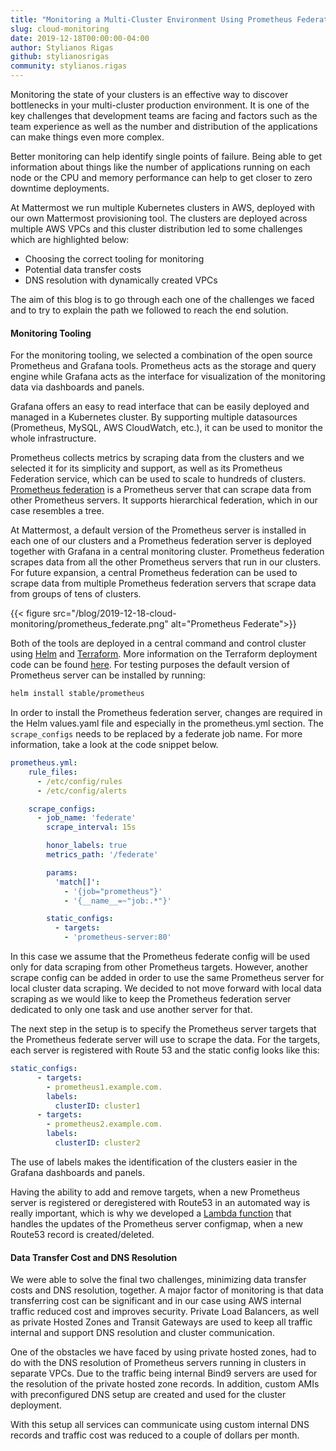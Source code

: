 ```yaml
---
title: "Monitoring a Multi-Cluster Environment Using Prometheus Federation and Grafana"
slug: cloud-monitoring
date: 2019-12-18T00:00:00-04:00
author: Stylianos Rigas
github: stylianosrigas
community: stylianos.rigas
---
```


Monitoring the state of your clusters is an effective way to discover bottlenecks in your multi-cluster production environment. It is one of the key challenges that development teams are facing and factors such as the team experience as well as the number and distribution of the applications can make things even more complex.

Better monitoring can help identify single points of failure. Being able to get information about things like the number of applications running on each node or the CPU and memory performance can help to get closer to zero downtime deployments.

At Mattermost we run multiple Kubernetes clusters in AWS, deployed with our own Mattermost provisioning tool. The clusters are deployed across multiple AWS VPCs and this cluster distribution led to some challenges which are highlighted below:

- Choosing the correct tooling for monitoring
- Potential data transfer costs
- DNS resolution with dynamically created VPCs

The aim of this blog is to go through each one of the challenges we faced and to try to explain the path we followed to reach the end solution.

#### Monitoring Tooling

For the monitoring tooling, we selected a combination of the open source Prometheus and Grafana tools. Prometheus acts as the storage and query engine while Grafana acts as the interface for visualization of the monitoring data via dashboards and panels.

Grafana offers an easy to read interface that can be easily deployed and managed in a Kubernetes cluster. By supporting multiple datasources (Prometheus, MySQL, AWS CloudWatch, etc.), it can be used to monitor the whole infrastructure.

Prometheus collects metrics by scraping data from the clusters and we selected it for its simplicity and support, as well as its Prometheus Federation service, which can be used to scale to hundreds of clusters. [Prometheus federation](https://prometheus.io/docs/prometheus/latest/federation/) is a Prometheus server that can scrape data from other Prometheus servers. It supports hierarchical federation, which in our case resembles a tree.

At Mattermost, a default version of the Prometheus server is installed in each one of our clusters and a Prometheus federation server is deployed together with Grafana in a central monitoring cluster. Prometheus federation scrapes data from all the other Prometheus servers that run in our clusters. For future expansion, a central Prometheus federation can be used to scrape data from multiple Prometheus federation servers that scrape data from groups of tens of clusters. 

{{< figure src="/blog/2019-12-18-cloud-monitoring/prometheus_federate.png" alt="Prometheus Federate">}}

Both of the tools are deployed in a central command and control cluster using [Helm](https://helm.sh/) and [Terraform](https://www.terraform.io/). More information on the Terraform deployment code can be found [here](https://github.com/mattermost/mattermost-cloud-monitoring/tree/master/terraform/aws/modules/cluster-post-installation). For testing purposes the default version of Prometheus server can be installed by running:

```bash
helm install stable/prometheus
```

In order to install the Prometheus federation server, changes are required in the Helm values.yaml file and especially in the prometheus.yml section. The `scrape_configs` needs to be replaced by a federate job name. For more information, take a look at the code snippet below.

```yaml
prometheus.yml:
    rule_files:
      - /etc/config/rules
      - /etc/config/alerts

    scrape_configs:
      - job_name: 'federate'
        scrape_interval: 15s

        honor_labels: true
        metrics_path: '/federate'

        params:
          'match[]':
            - '{job="prometheus"}'
            - '{__name__=~"job:.*"}'

        static_configs:
          - targets:
            - 'prometheus-server:80'
```

In this case we assume that the Prometheus federate config will be used only for data scraping from other Prometheus targets. However, another scrape config can be added in order to use the same Prometheus server for local cluster data scraping. We decided to not move forward with local data scraping as we would like to keep the Prometheus federation server dedicated to only one task and use another server for that.

The next step in the setup is to specify the Prometheus server targets that the Prometheus federate server will use to scrape the data. For the targets, each server is registered with Route 53 and the static config looks like this:

```yaml
static_configs:
      - targets:
        - prometheus1.example.com.
        labels:
          clusterID: cluster1
      - targets:
        - prometheus2.example.com.
        labels:
          clusterID: cluster2
```

The use of labels makes the identification of the clusters easier in the Grafana dashboards and panels.

Having the ability to add and remove targets, when a new Prometheus server is registered or deregistered with Route53 in an automated way is really important, which is why we developed a [Lambda function](https://github.com/mattermost/mattermost-cloud-monitoring/tree/master/prometheus-dns-registration-service) that handles the updates of the Prometheus server configmap, when a new Route53 record is created/deleted.

#### Data Transfer Cost and DNS Resolution

We were able to solve the final two challenges, minimizing data transfer costs and DNS resolution, together.
A major factor of monitoring is that data transferring cost can be significant and in our case using AWS internal traffic reduced cost and improves security. Private Load Balancers, as well as private Hosted Zones and Transit Gateways are used to keep all traffic internal and support DNS resolution and cluster communication.

One of the obstacles we have faced by using private hosted zones, had to do with the DNS resolution of Prometheus servers running in clusters in separate VPCs. Due to the traffic being internal Bind9 servers are used for the resolution of the private hosted zone records. In addition, custom AMIs with preconfigured DNS setup are created and used for the cluster deployment.

With this setup all services can communicate using custom internal DNS records and traffic cost was reduced to a couple of dollars per month.
